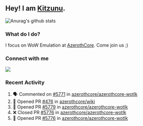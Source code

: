 ## Hey! I am [Kitzunu](https://Github.com/Kitzunu).

![Anurag's github stats](https://github-readme-stats.kitzunu.vercel.app/api?username=Kitzunu&show_icons=true)

### What do I do?

I focus on WoW Emulation at [AzerothCore](https://Github.com/AzerothCore). Come join us ;)

### Connect with me
[![](https://img.shields.io/badge/AzerothCore%20Discord-Connect%20with%20me!-green)](https://discord.com/invite/gkt4y2x)

### Recent Activity

<!--START_SECTION:activity-->
1. 🗣 Commented on [#5771](https://github.com/azerothcore/azerothcore-wotlk/issues/5771) in [azerothcore/azerothcore-wotlk](https://github.com/azerothcore/azerothcore-wotlk)
2. 💪 Opened PR [#476](https://github.com/azerothcore/wiki/pull/476) in [azerothcore/wiki](https://github.com/azerothcore/wiki)
3. 💪 Opened PR [#5779](https://github.com/azerothcore/azerothcore-wotlk/pull/5779) in [azerothcore/azerothcore-wotlk](https://github.com/azerothcore/azerothcore-wotlk)
4. ❌ Closed PR [#5776](https://github.com/azerothcore/azerothcore-wotlk/pull/5776) in [azerothcore/azerothcore-wotlk](https://github.com/azerothcore/azerothcore-wotlk)
5. 💪 Opened PR [#5776](https://github.com/azerothcore/azerothcore-wotlk/pull/5776) in [azerothcore/azerothcore-wotlk](https://github.com/azerothcore/azerothcore-wotlk)
<!--END_SECTION:activity-->

